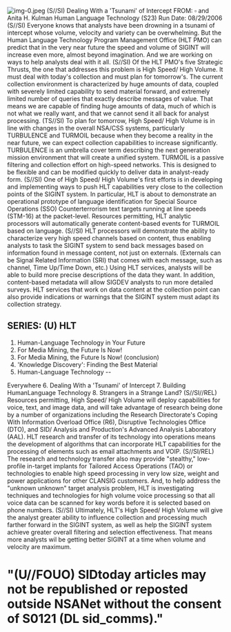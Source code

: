 ![img-0.jpeg](img-0.jpeg)
(S//SI) Dealing With a 'Tsunami' of Intercept
FROM: $\square$ and Anita H. Kulman
Human Language Technology (S23)
Run Date: 08/29/2006
(S//SI) Everyone knows that analysts have been drowning in a tsunami of intercept whose volume, velocity and variety can be overwhelming. But the Human Language Technology Program Management Office (HLT PMO) can predict that in the very near future the speed and volume of SIGINT will increase even more, almost beyond imagination. And we are working on ways to help analysts deal with it all.
(S//SI) Of the HLT PMO's five Strategic Thrusts, the one that addresses this problem is High Speed/ High Volume. It must deal with today's collection and must plan for tomorrow's. The current collection environment is characterized by huge amounts of data, coupled with severely limited capability to send material forward, and extremely limited number of queries that exactly describe messages of value. That means we are capable of finding huge amounts of data, much of which is not what we really want, and that we cannot send it all back for analyst processing.
(TS//SI) To plan for tomorrow, High Speed/ High Volume is in line with changes in the overall NSA/CSS systems, particularly TURBULENCE and TURMOIL because when they become a reality in the near future, we can expect collection capabilities to increase significantly. TURBULENCE is an umbrella cover term describing the next generation mission environment that will create a unified system. TURMOIL is a passive filtering and collection effort on high-speed networks. This is designed to be flexible and can be modified quickly to deliver data in analyst-ready form.
(S//SI) One of High Speed/ High Volume's first efforts is in developing and implementing ways to push HLT capabilities very close to the collection points of the SIGINT system. In particular, HLT is about to demonstrate an operational prototype of language identification for Special Source Operations (SSO) Counterterrorism text targets running at line speeds (STM-16) at the packet-level. Resources permitting, HLT analytic processors will automatically generate content-based events for TURMOIL based on language.
(S//SI) HLT processors will demonstrate the ability to characterize very high speed channels based on content, thus enabling analysts to task the SIGINT system to send back messages based on information found in message content, not just on externals. (Externals can be Signal Related Information (SRI) that comes with each message, such as channel, Time Up/Time Down, etc.) Using HLT services, analysts will be able to build more precise descriptions of the data they want. In addition, content-based metadata will allow SIGDEV analysts to run more detailed surveys. HLT services that work on data content at the collection point can also provide indications or warnings that the SIGINT system must adapt its collection strategy.

## SERIES: (U) HLT

1. Human-Language Technology in Your Future
2. For Media Mining, the Future Is Now!
3. For Media Mining, the Future Is Now! (conclusion)
4. 'Knowledge Discovery': Finding the Best Material
5. Human-Language Technology --

Everywhere
6. Dealing With a 'Tsunami' of Intercept
7. Building HumanLanguage Technology
8. Strangers in a Strange Land?
(S//SI//REL) Resources permitting, High Speed/ High Volume will deploy capabilities for voice, text, and image data, and will take advantage of research being done by a number of organizations including the Research Directorate's Coping With Information Overload Office (R6), Disruptive Technologies Office (DTO), and SID/ Analysis and Production's Advanced Analysis Laboratory (AAL). HLT research and transfer of its technology into operations means the development of algorithms that can incorporate HLT capabilities for the processing of elements such as email attachments and VOIP.
(S//SI/REL) The research and technology transfer also may provide "stealthy," low-profile in-target implants for Tailored Access Operations (TAO) or technologies to enable high speed processing in very low size, weight and power applications for other CLANSIG customers. And, to help address the "unknown unknown" target analysis problem, HLT is investigating techniques and technologies for high volume voice processing so that all voice data can be scanned for key words before it is selected based on phone numbers.
(S//SI) Ultimately, HLT's High Speed/ High Volume will give the analyst greater ability to influence collection and processing much farther forward in the SIGINT system, as well as help the SIGINT system achieve greater overall filtering and selection effectiveness. That means more analysts wil be getting better SIGINT at a time when volume and velocity are maximum.

# "(U//FOUO) SIDtoday articles may not be republished or reposted outside NSANet without the consent of S0121 (DL sid_comms)."
